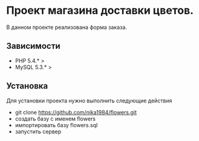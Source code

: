 # Проект магазина доставки цветов.
В данном проекте реализована форма заказа. 
## Зависимости
- PHP 5.4.* >
- MySQL 5.3.* >
## Установка
Для установки проекта нужно выполнить следующие действия
- git clone https://github.com/nika1984/flowers.git
- создать базу с именем flowers
- импортировать базу flowers.sql
- запустить сервер